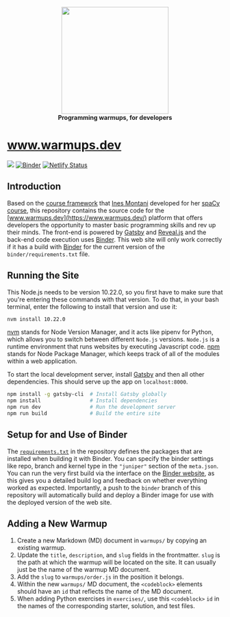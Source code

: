 <p align="center">
<img src = "static/icon.png" width="250" height="250">
<br>
<b>
Programming warmups, for developers
</b>
</p>

# www.warmups.dev

![](../../workflows/build/badge.svg) [![Binder](https://mybinder.org/badge_logo.svg)](https://mybinder.org/v2/gh/gkapfham/www.warmups.dev/binder) [![Netlify Status](https://api.netlify.com/api/v1/badges/0a36441a-791b-40d0-a582-256dffd69514/deploy-status)](https://app.netlify.com/sites/warmups/deploys)

## Introduction

Based on the [course framework](https://github.com/ines/spacy-course) that [Ines
Montani](https://ines.io/) developed for her [spaCy
course](https://course.spacy.io), this repository contains the source code for
the [www.warmups.dev](https://www.warmups.dev/) platform that offers developers
the opportunity to master basic programming skills and rev up their minds. The
front-end is powered by [Gatsby](http://gatsbyjs.org/) and
[Reveal.js](https://revealjs.com) and the back-end code execution uses
[Binder](https://mybinder.org). This web site will only work correctly if it has
a build with [Binder](https://mybinder.org) for the current version of the
`binder/requirements.txt` file.

## Running the Site

This Node.js needs to be version 10.22.0, so you first have to make sure that you're entering these commands with that
version. To do that, in your bash terminal, enter the following to install that version and use it:

```bash
nvm install 10.22.0
```

[nvm](https://heynode.com/tutorial/install-nodejs-locally-nvm) stands for Node Version Manager, and it acts like pipenv for Python, which allows you to switch between different `Node.js` versions. `Node.js` is a runtime environment that runs websites by executing Javascript code. [npm](https://www.npmjs.com) stands for Node Package Manager, which keeps track of all of the modules within a web application.

To start the local development server, install [Gatsby](https://gatsbyjs.org)
and then all other dependencies. This should serve up the app on
`localhost:8000`.

```bash
npm install -g gatsby-cli  # Install Gatsby globally
npm install                # Install dependencies
npm run dev                # Run the development server
npm run build              # Build the entire site
```

## Setup for and Use of Binder

The [`requirements.txt`](binder/requirements.txt) in the repository defines the
packages that are installed when building it with Binder. You can specify the
binder settings like repo, branch and kernel type in the `"juniper"` section of
the `meta.json`. You can run the very first build via the interface on
the [Binder website](https://mybinder.org), as this gives you a detailed build
log and feedback on whether everything worked as expected. Importantly, a push
to the `binder` branch of this repository will automatically build and deploy a
Binder image for use with the deployed version of the web site.

## Adding a New Warmup

1. Create a new Markdown (MD) document in `warmups/` by copying an existing
warmup.
2. Update the `title`, `description`, and `slug` fields in the frontmatter.
`slug` is the path at which the warmup will be located on the site. It can
usually just be the name of the warmup MD document. 
3. Add the `slug` to `warmups/order.js` in the position it belongs.
4. Within the new `warmups/` MD document, the `<codeblock>` elements
should have an `id` that reflects the name of the MD document.
5. When adding Python exercises in `exercises/`, use this `<codeblock>` `id` in
the names of the corresponding starter, solution, and test files.
